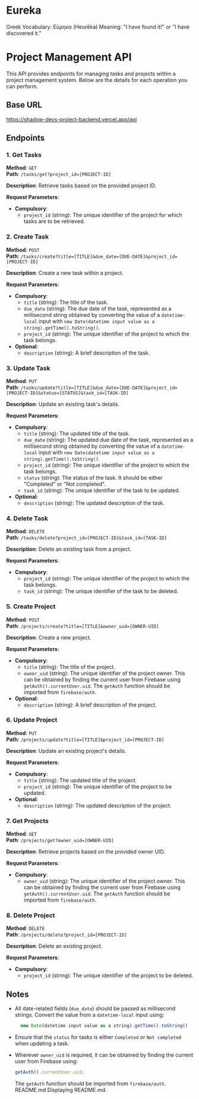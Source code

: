 # Eureka
Greek Vocabulary: Εὕρηκα (Heurēka)
Meaning: "I have found it!" or "I have discovered it."


# Project Management API

This API provides endpoints for managing tasks and projects within a project management system. Below are the details for each operation you can perform.

## Base URL

https://shadow-devs-project-backend.vercel.app/api

## Endpoints

### 1. Get Tasks

**Method**: `GET`  
**Path**: `/tasks/get?project_id=[PROJECT-ID]`

**Description**: Retrieve tasks based on the provided project ID.

**Request Parameters**:

- **Compulsory**:
  - `project_id` (string): The unique identifier of the project for which tasks are to be retrieved.

### 2. Create Task

**Method**: `POST`  
**Path**: `/tasks/create?title=[TITLE]&due_date=[DUE-DATE]&project_id=[PROJECT-ID]`

**Description**: Create a new task within a project.

**Request Parameters**:

- **Compulsory**:
  - `title` (string): The title of the task.
  - `due_date` (string): The due date of the task, represented as a millisecond string obtained by converting the value of a `datetime-local` input with `new Date(datetime input value as a string).getTime().toString()`.
  - `project_id` (string): The unique identifier of the project to which the task belongs.
- **Optional**:
  - `description` (string): A brief description of the task.

### 3. Update Task

**Method**: `PUT`  
**Path**: `/tasks/update?title=[TITLE]&due_date=[DUE-DATE]&project_id=[PROJECT-ID]&status=[STATUS]&task_id=[TASK-ID]`

**Description**: Update an existing task's details.

**Request Parameters**:

- **Compulsory**:
  - `title` (string): The updated title of the task.
  - `due_date` (string): The updated due date of the task, represented as a millisecond string obtained by converting the value of a `datetime-local` input with `new Date(datetime input value as a string).getTime().toString()`.
  - `project_id` (string): The unique identifier of the project to which the task belongs.
  - `status` (string): The status of the task. It should be either "Completed" or "Not completed".
  - `task_id` (string): The unique identifier of the task to be updated.
- **Optional**:
  - `description` (string): The updated description of the task.

### 4. Delete Task

**Method**: `DELETE`  
**Path**: `/tasks/delete?project_id=[PROJECT-ID]&task_id=[TASK-ID]`

**Description**: Delete an existing task from a project.

**Request Parameters**:

- **Compulsory**:
  - `project_id` (string): The unique identifier of the project to which the task belongs.
  - `task_id` (string): The unique identifier of the task to be deleted.

### 5. Create Project

**Method**: `POST`  
**Path**: `/projects/create?title=[TITLE]&owner_uid=[OWNER-UID]`

**Description**: Create a new project.

**Request Parameters**:

- **Compulsory**:
  - `title` (string): The title of the project.
  - `owner_uid` (string): The unique identifier of the project owner. This can be obtained by finding the current user from Firebase using `getAuth().currentUser.uid`. The `getAuth` function should be imported from `firebase/auth`.
- **Optional**:
  - `description` (string): A brief description of the project.

### 6. Update Project

**Method**: `PUT`  
**Path**: `/projects/update?title=[TITLE]&project_id=[PROJECT-ID]`

**Description**: Update an existing project's details.

**Request Parameters**:

- **Compulsory**:
  - `title` (string): The updated title of the project.
  - `project_id` (string): The unique identifier of the project to be updated.
- **Optional**:
  - `description` (string): The updated description of the project.

### 7. Get Projects

**Method**: `GET`  
**Path**: `/projects/get?owner_uid=[OWNER-UID]`

**Description**: Retrieve projects based on the provided owner UID.

**Request Parameters**:

- **Compulsory**:
  - `owner_uid` (string): The unique identifier of the project owner. This can be obtained by finding the current user from Firebase using `getAuth().currentUser.uid`. The `getAuth` function should be imported from `firebase/auth`.

### 8. Delete Project

**Method**: `DELETE`  
**Path**: `/projects/delete?project_id=[PROJECT-ID]`

**Description**: Delete an existing project.

**Request Parameters**:

- **Compulsory**:
  - `project_id` (string): The unique identifier of the project to be deleted.

## Notes

- All date-related fields (`due_date`) should be passed as millisecond strings. Convert the value from a `datetime-local` input using:

  ```javascript
    new Date(datetime input value as a string).getTime().toString()

  ```

- Ensure that the `status` for tasks is either `Completed` or `Not completed` when updating a task.
- Wherever `owner_uid` is required, it can be obtained by finding the current user from Firebase using:
  ```javascript
  getAuth().currentUser.uid;
  ```
  The `getAuth` function should be imported from `firebase/auth`.
README.md
Displaying README.md.
